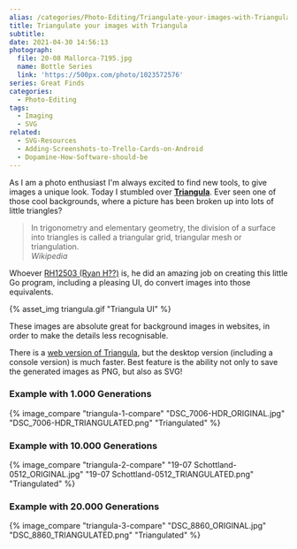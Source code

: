 ```yaml
---
alias: /categories/Photo-Editing/Triangulate-your-images-with-Triangula/index.html
title: Triangulate your images with Triangula
subtitle:
date: 2021-04-30 14:56:13
photograph:
  file: 20-08 Mallorca-7195.jpg
  name: Bottle Series
  link: 'https://500px.com/photo/1023572576'
series: Great Finds
categories:
  - Photo-Editing
tags:
  - Imaging
  - SVG
related:
  - SVG-Resources
  - Adding-Screenshots-to-Trello-Cards-on-Android
  - Dopamine-How-Software-should-be
---
```


As I am a photo enthusiast I'm always excited to find new tools, to give images a unique look. Today I stumbled over [**Triangula**](https://github.com/RH12503/triangula). Ever seen one of those cool backgrounds, where a picture has been broken up into lots of little triangles?

> In trigonometry and elementary geometry, the division of a surface into triangles is called a triangular grid, triangular mesh or triangulation.   
> *Wikipedia*

Whoever [RH12503 (Ryan H??)](https://github.com/RH12503) is, he did an amazing job on creating this little Go program, including a pleasing UI, do convert images into those equivalents.

<!-- more -->

{% asset_img triangula.gif "Triangula UI" %}

These images are absolute great for background images in websites, in order to make the details less recognisable.

There is a [web version of Triangula](https://rh12503.github.io/triangula/), but the desktop version (including a console version) is much faster. Best feature is the ability not only to save the generated images as PNG, but also as SVG!

### Example with 1.000 Generations

{% image_compare "triangula-1-compare" "DSC_7006-HDR_ORIGINAL.jpg" "DSC_7006-HDR_TRIANGULATED.png" "Triangulated" %}

### Example with 10.000 Generations

{% image_compare "triangula-2-compare" "19-07 Schottland-0512_ORIGINAL.jpg" "19-07 Schottland-0512_TRIANGULATED.png" "Triangulated" %}

### Example with 20.000 Generations

{% image_compare "triangula-3-compare" "DSC_8860_ORIGINAL.jpg" "DSC_8860_TRIANGULATED.png" "Triangulated" %}
